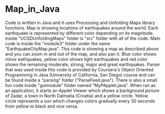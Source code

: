 # Map_in_Java
Code is written in Java and it uses Processing and Unfolding Maps library functions. Map is showing locations of earthquakes around 
the world. Each earthquake is represented by different color depending on its magnitude.
Inside "UCSDUnfoldingMaps" folder is "src" folder with all of the code. Main code is inside the "module3" folder under the name 
"EarthquakeCityMap.java". This code is showing a map as described above and you can zoom in and out of the map, and also pan it. Blue 
color shows minor eathquakes, yellow color shows light earthquakes and red color shows the remaining moderate, strong, major and great 
earthquakes. Parser that was used inside this code is provided by Coursera's Object Oriented Programming in Java (University of 
California, San Diego) course and can be found inside a "parsing" folder ("ParseFeed.java").
There is also a small fun code inside "guimodule" folder named "MyPApplet.java". When ran as an application, it starts an Applet Viewer 
which shows a background picture of Zadar, a town in North Dalmatia (Croatia) and a yellow circle. Yellow circle represents a sun which 
changes colors gradually every 30 seconds from yellow to black and vice versa.

